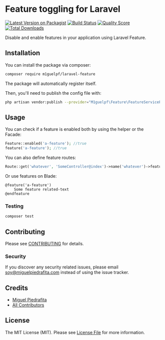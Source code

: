 # Feature toggling for Laravel

[![Latest Version on Packagist](https://img.shields.io/packagist/v/m1guelpf/laravel-feature.svg?style=flat-square)](https://packagist.org/packages/m1guelpf/laravel-feature)
[![Build Status](https://img.shields.io/travis/m1guelpf/laravel-feature/master.svg?style=flat-square)](https://travis-ci.org/m1guelpf/laravel-feature)
[![Quality Score](https://img.shields.io/scrutinizer/g/m1guelpf/laravel-feature.svg?style=flat-square)](https://scrutinizer-ci.com/g/m1guelpf/laravel-feature)
[![Total Downloads](https://img.shields.io/packagist/dt/m1guelpf/laravel-feature.svg?style=flat-square)](https://packagist.org/packages/m1guelpf/laravel-feature)

Disable and enable features in your application using Laravel Feature.

## Installation

You can install the package via composer:

```bash
composer require m1guelpf/laravel-feature
```

The package will automatically register itself.

Then, you'll need to publish the config file with:

``` bash
php artisan vendor:publish --provider="M1guelpf\Feature\FeatureServiceProvider"
```

## Usage

You can check if a feature is enabled both by using the helper or the Facade:
``` php
Feature::enabled('a-feature'); //true
feature('a-feature'); //true
```

You can also define feature routes:
``` php
Route::get('whatever', 'SomeController@index')->name('whatever')->feature('a-feature');
```

Or use features on Blade:
``` blade
@feature('a-feature')
    Some feature related-text
@endfeature
```

### Testing

``` bash
composer test
```

## Contributing

Please see [CONTRIBUTING](CONTRIBUTING.md) for details.

### Security

If you discover any security related issues, please email soy@miguelpiedrafita.com instead of using the issue tracker.

## Credits

- [Miguel Piedrafita](https://github.com/m1guelpf)
- [All Contributors](../../contributors)

## License

The MIT License (MIT). Please see [License File](LICENSE.md) for more information.
